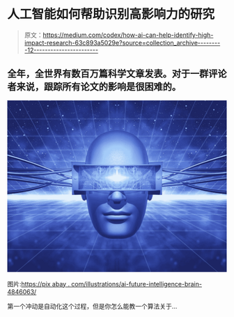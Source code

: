 # 人工智能如何帮助识别高影响力的研究

> 原文：<https://medium.com/codex/how-ai-can-help-identify-high-impact-research-63c893a5029e?source=collection_archive---------12----------------------->

## 全年，全世界有数百万篇科学文章发表。对于一群评论者来说，跟踪所有论文的影响是很困难的。

![](img/c261740e762ed4855095c68ecffe1bd9.png)

图片:[https://pix abay . com/illustrations/ai-future-intelligence-brain-4846063/](https://pixabay.com/illustrations/ai-future-intelligence-brain-4846063/)

第一个冲动是自动化这个过程，但是你怎么能教一个算法关于…